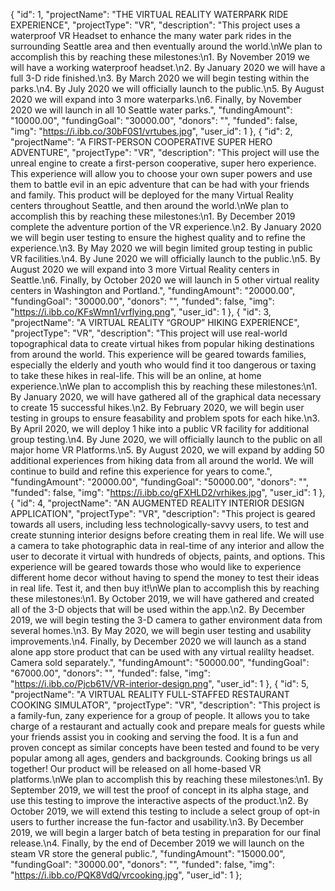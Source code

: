 {
	"id": 1,
	"projectName": "THE VIRTUAL REALITY WATERPARK RIDE EXPERIENCE",
	"projectType": "VR",
	"description": "This project uses a waterproof VR Headset to enhance the many water park rides in the surrounding Seattle area and then eventually around the world.\nWe plan to accomplish this by reaching these milestones:\n1. By November 2019 we will have a working waterproof headset.\n2. By January 2020 we will have a full 3-D ride finished.\n3. By March 2020 we will begin testing within the parks.\n4. By July 2020 we will officially launch to the public.\n5. By August 2020 we will expand into 3 more waterparks.\n6. Finally, by November 2020 we will launch in all 10 Seattle water parks.",
	"fundingAmount": "10000.00",
	"fundingGoal": "30000.00",
	"donors": "",
	"funded": false,
	"img": "https://i.ibb.co/30bF0S1/vrtubes.jpg",
	"user_id": 1
},
{
	"id": 2,
	"projectName": "A FIRST-PERSON COOPERATIVE SUPER HERO ADVENTURE",
	"projectType": "VR",
	"description": "This project will use the unreal engine to create a first-person cooperative, super hero experience. This experience will allow you to choose your own super powers and use them to battle evil in an epic adventure that can be had with your friends and family. This product will be deployed for the many Virtual Reality centers throughout Seattle, and then around the world.\nWe plan to accomplish this by reaching these milestones:\n1. By December 2019 complete the adventure portion of the VR experience.\n2. By January 2020 we will begin user testing to ensure the highest quality and to refine the experience.\n3. By May 2020 we will begin limited group testing in public VR facilities.\n4. By June 2020 we will officially launch to the public.\n5. By August 2020 we will expand into 3 more Virtual Reality centers in Seattle.\n6. Finally, by October 2020 we will launch in 5 other virtual reality centers in Washington and Portland.",
	"fundingAmount": "20000.00",
	"fundingGoal": "30000.00",
	"donors": "",
	"funded": false,
	"img": "https://i.ibb.co/KFsWmn1/vrflying.png",
	"user_id": 1
},
{
	"id": 3,
	"projectName": "A VIRTUAL REALITY “GROUP” HIKING EXPERIENCE",
	"projectType": "VR",
	"description": "This project will use real-world topographical data to create virtual hikes from popular hiking destinations from around the world. This experience will be geared towards families, especially the elderly and youth who would find it too dangerous or taxing to take these hikes in real-life. This will be an online, at home experience.\nWe plan to accomplish this by reaching these milestones:\n1. By January 2020, we will have gathered all of the graphical data necessary to create 15 successful hikes.\n2. By February 2020, we will begin user testing in groups to ensure feasability and problem spots for each hike.\n3. By April 2020, we will deploy 1 hike into a public VR facility for additional group testing.\n4. By June 2020, we will officially launch to the public on all major home VR Platforms.\n5. By August 2020, we will expand by adding 50 additional experiences from hiking data from all around the world. We will continue to build and refine this experience for years to come.",
	"fundingAmount": "20000.00",
	"fundingGoal": "50000.00",
	"donors": "",
	"funded": false,
	"img": "https://i.ibb.co/gFXHLD2/vrhikes.jpg",
	"user_id": 1
},
{
	"id": 4,
	"projectName": "AN AUGMENTED REALITY INTERIOR DESIGN APPLICATION",
	"projectType": "VR",
	"description": "This project is geared towards all users, including less technologically-savvy users, to test and create stunning interior designs before creating them in real life. We will use a camera to take photographic data in real-time of any interior and allow the user to decorate it virtual with hundreds of objects, paints, and options. This experience will be geared towards those who would like to experience different home decor without having to spend the money to test their ideas in real life. Test it, and then buy it!\nWe plan to accomplish this by reaching these milestones:\n1. By October 2019, we will have gathered and created all of the 3-D objects that will be used within the app.\n2. By December 2019, we will begin testing the 3-D camera to gather environment data from several homes.\n3. By May 2020, we will begin user testing and usability improvements.\n4. Finally, by December 2020 we will launch as a stand alone app store product that can be used with any virtual realilty headset. Camera sold separately.",
	"fundingAmount": "50000.00",
	"fundingGoal": "67000.00",
	"donors": "",
	"funded": false,
	"img": "https://i.ibb.co/Pjcb61V/VR-interior-design.png",
	"user_id": 1
},
{
	"id": 5,
	"projectName": "A VIRTUAL REALITY FULL-STAFFED RESTAURANT COOKING SIMULATOR",
	"projectType": "VR",
	"description": "This project is a family-fun, zany experience for a group of people. It allows you to take charge of a restaurant and actually cook and prepare meals for guests while your friends assist you in cooking and serving the food. It is a fun and proven concept as similar concepts have been tested and found to be very popular among all ages, genders and backgrounds. Cooking brings us all together! Our product will be released on all home-based VR platforms.\nWe plan to accomplish this by reaching these milestones:\n1. By September 2019, we will test the proof of concept in its alpha stage, and use this testing to improve the interactive aspects of the product.\n2. By October 2019, we will extend this testing to include a select group of opt-in users to further increase the fun-factor and usability.\n3. By December 2019, we will begin a larger batch of beta testing in preparation for our final release.\n4. Finally, by the end of December 2019 we will launch on the steam VR store the general public.",
	"fundingAmount": "15000.00",
	"fundingGoal": "30000.00",
	"donors": "",
	"funded": false,
	"img": "https://i.ibb.co/PQK8VdQ/vrcooking.jpg",
	"user_id": 1
};
